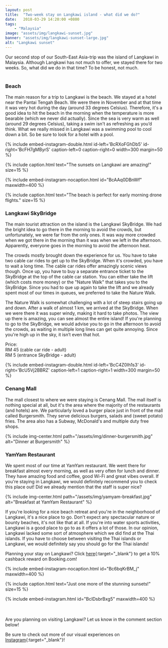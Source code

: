 ```yaml
---
layout: post
title:  "Two-week stay on Langkawi island - what did we do?"
date:   2018-03-29 14:20:00 +0800
tags:
    - "Malaysia"
image: "assets/img/langkawi-sunset.jpg"
banner: "assets/img/langkawi-sunset-large.jpg"
alt: "Langkawi sunset"
---
```


Our second stop of our South-East Asia-trip was the island of Langkawi in Malaysia. Although Langkawi has not much to offer, we stayed there for two weeks. So, what did we do in that time? To be honest, not much.
<br><br>

### Beach

The main reason for a trip to Langkawi is the beach. We stayed at a hotel near the Pantai Tengah Beach. We were there in November and at that time it was very hot during the day (around 33 degrees Celsius). Therefore, it's a good idea to hit the beach in the morning when the temperature is more bearable (which we never did actually). Since the sea is very warm as well (around 29 degrees Celsius), taking a swim isn't as refreshing as you’d think. What we really missed in Langkawi was a swimming pool to cool down a bit. So be sure to look for a hotel with a pool.

{% include embed-instagram-double.html id-left='BcRXoFGhDb5' id-right='BcFH7gMByrS' caption-left=0 caption-right=0 width=300 margin=50 %}

{% include caption.html text="The sunsets on Langkawi are amazing!" size=15 %}


{% include embed-instagram-nocaption.html id="BcAAq0DBnWf" maxwidth=400 %}

{% include caption.html text="The beach is perfect for early morning drone flights." size=15 %}

### Langkawi SkyBridge 

The main tourist attraction on the island is the Langkawi SkyBridge. We had the bright idea to go there in the morning to avoid the crowds, but unfortunately, we were far from the only ones. It was way more crowded when we got there in the morning than it was when we left in the afternoon. Apparently, everyone goes in the morning to avoid the afternoon heat. 

The crowds mostly brought down the experience for us. You have to take two cable car rides to get up to the SkyBridge. When it's crowded, you have to wait a long time. The cable car rides offer amazingly scenic views though. Once up, you have to buy a separate entrance ticket to the SkyBridge at the top of the cable car station. You can either take the lift (which costs more money) or the "Nature Walk" that takes you to the SkyBridge. Since you had to que up again to take the lift and we already spent most of our times in queues, we preferred to take the Nature Walk. 

The Nature Walk is somewhat challenging with a lot of steep stairs going up and down. After a walk of almost 1 km, we arrived at the SkyBridge. When we were there it was super windy, making it hard to take photos. The view up there is amazing, you can see almost the entire island! If you're planning to go to the SkyBridge, we would advise you to go in the afternoon to avoid the crowds, as waiting in multiple long lines can get quite annoying. Since you're high up in the sky, it isn’t even that hot. 

Price:<br>
RM 45 (cable car ride - adult)<br>
RM 5 (entrance SkyBridge - adult) 

{% include embed-instagram-double.html id-left='BcC4Z0Ih1s3' id-right='BcU5Vj2BBRZ' caption-left=1 caption-right=1 width=300 margin=50 %}

### Cenang Mall

The mall closest to where we were staying is Cenang Mall. The mall itself is nothing special at all, but it's the area where the majority of the restaurants (and hotels) are. We particularly loved a burger place just in front of the mall called Burgersmith. They serve delicious burgers, salads and (sweet potato) fries. The area also has a Subway, McDonald's and multiple duty free shops.

{% include img-center.html path="/assets/img/dinner-burgersmith.jpg" alt="Dinner at Burgersmith" %}

### YamYam Restaurant

We spent most of our time at YamYam restaurant. We went there for breakfast almost every morning, as well as very often for lunch and dinner. They have amazing food and coffee, good Wi-Fi and great vibes overall. If you're staying in Langkawi, we would definitely recommend you to check this place out! Did we already mention that the staff is super nice?

{% include img-center.html path="/assets/img/yamyam-breakfast.jpg" alt="Breakfast at YamYam Restaurant" %}

If you're looking for a nice beach retreat and you're in the neighborhood of Langkawi, it's a nice place to go. Don't expect any spectacular nature or bounty beaches, it's not like that at all. If you're into water sports activities, Langkawi is a good place to go to as it offers a lot of those. In our opinion, Langkawi lacked some sort of atmosphere which we did find at the Thai islands. If you have to choose between visiting the Thai islands or Langkawi, we would definitely say you should go for the Thai islands! 

Planning your stay on Langkawi? Click [here][booking.com]{:target="_blank"} to get a 10% cashback reward on Booking.com! 

{% include embed-instagram-nocaption.html id="Bc6bqKrBM_j" maxwidth=400 %}

{% include caption.html text="Just one more of the stunning sunsets!" size=15 %}

{% include embed-instagram.html id="BcIDsbrBxg5" maxwidth=400 %}

<br><br>
Are you planning on visiting Langkawi? Let us know in the comment section below! 

Be sure to check out more of our visual experiences on  [Instagram][instagram]{:target="_blank"}!

[instagram]: https://instagram.com/kipamojo
[booking.com]: https://www.booking.com/s/11_6/joop9916